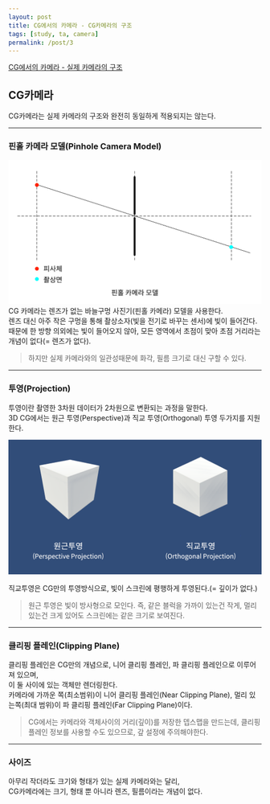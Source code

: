 ```yaml
---
layout: post
title: CG에서의 카메라 - CG카메라의 구조
tags: [study, ta, camera]
permalink: /post/3
---
```

<!--수식 입력 활성화-->
<script type="text/javascript" 
src="https://cdn.mathjax.org/mathjax/latest/MathJax.js?config=TeX-AMS_HTML">
</script>

[CG에서의 카메라 - 실제 카메라의 구조](http://golmoking.github.io/post/2)


## CG카메라
CG카메라는 실제 카메라의 구조와 완전히 동일하게 적용되지는 않는다.      

- - -

### 핀홀 카메라 모델(Pinhole Camera Model)
![Alt text](/images/posts/20200607/PinholeCamera.png)
CG 카메라는 렌즈가 없는 바늘구멍 사진기(핀홀 카메라) 모델을 사용한다.   
렌즈 대신 아주 작은 구멍을 통해 촬상소자(빛을 전기로 바꾸는 센서)에 빛이 들어간다.   
때문에 한 방향 의외에는 빛이 들어오지 않아, 모든 영역에서 초점이 맞아 초점 거리라는
개념이 없다(= 렌즈가 없다).   

> 하지만 실제 카메라와의 일관성때문에 화각, 필름 크기로 대신 구할 수 있다.   

- - -

### 투영(Projection)
투영이란 촬영한 3차원 데이터가 2차원으로 변환되는 과정을 말한다.   
3D CG에서는 원근 투영(Perspective)과 직교 투영(Orthogonal) 투영 두가지를 지원한다.   

![Alt text](/images/posts/20200607/Projection.png)

직교투영은 CG만의 투영방식으로, 빛이 스크린에 평행하게 투영된다.(= 깊이가 없다.)   

> 원근 투영은 빛이 방사형으로 모인다. 즉, 같은 블럭을 가까이 있는건 작게, 멀리 있는건 크게 있어도 스크린에는 같은 크기로 보여진다.   

- - -

### 클리핑 플레인(Clipping Plane)
클리핑 플레인은 CG만의 개념으로, 니어 클리핑 플레인, 파 클리핑 플레인으로 이루어져 있으며,   
이 둘 사이에 있는 객체만 렌더링한다.   
카메라에 가까운 쪽(최소범위)이 니어 클리핑 플레인(Near Clipping Plane), 멀리 있는쪽(최대 범위)이 파 클리핑 플레인(Far Clipping Plane)이다.   

> CG에서는 카메라와 객체사이의 거리(깊이)를 저장한 뎁스맵을 만드는데, 클리핑 플레인 정보를 사용할 수도 있으므로, 갚 설정에 주의해야한다.   

- - -

### 사이즈
아무리 작더라도 크기와 형태가 있는 실제 카메라와는 달리,   
CG카메라에는 크기, 형태 뿐 아니라 렌즈, 필름이라는 개념이 없다.   


